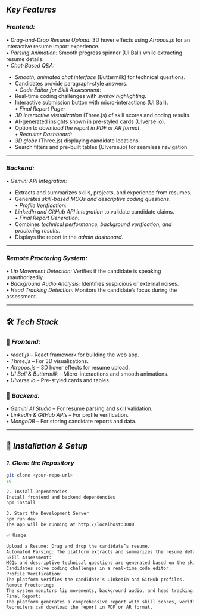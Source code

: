 ## *Key Features*

### *Frontend:*  
•⁠  ⁠*Drag-and-Drop Resume Upload:* 3D hover effects using *Atropos.js* for an interactive resume import experience.  
•⁠  ⁠*Parsing Animation:* Smooth progress spinner (UI Ball) while extracting resume details.  
•⁠  ⁠*Chat-Based Q&A:*  
  - *Smooth, animated chat interface* (Buttermilk) for technical questions.  
  - Candidates provide paragraph-style answers.  
•⁠  ⁠*Code Editor for Skill Assessment:*  
  - Real-time coding challenges with *syntax highlighting*.  
  - Interactive submission button with micro-interactions (UI Ball).  
•⁠  ⁠*Final Report Page:*  
  - *3D interactive visualization* (Three.js) of skill scores and coding results.  
  - AI-generated insights shown in pre-styled cards (UIverse.io).  
  - Option to *download the report in PDF or AR format*.  
•⁠  ⁠*Recruiter Dashboard:*  
  - *3D globe* (Three.js) displaying candidate locations.  
  - Search filters and pre-built tables (UIverse.io) for seamless navigation.  

---

### *Backend:*  
•⁠  ⁠*Gemini API Integration:*  
  - Extracts and summarizes skills, projects, and experience from resumes.  
  - Generates *skill-based MCQs and descriptive coding questions*.  
•⁠  ⁠*Profile Verification:*  
  - *LinkedIn and GitHub API integration* to validate candidate claims.  
•⁠  ⁠*Final Report Generation:*  
  - Combines *technical performance, background verification, and proctoring results*.  
  - Displays the report in the *admin dashboard*.  

---

### *Remote Proctoring System:*  
•⁠  ⁠*Lip Movement Detection:* Verifies if the candidate is speaking unauthorizedly.  
•⁠  ⁠*Background Audio Analysis:* Identifies suspicious or external noises.  
•⁠  ⁠*Head Tracking Detection:* Monitors the candidate’s focus during the assessment.  

---

## 🛠️ *Tech Stack*

### 🔹 *Frontend:*
•⁠  ⁠*react.js* – React framework for building the web app.  
•⁠  ⁠*Three.js* – For 3D visualizations.  
•⁠  ⁠*Atropos.js* – 3D hover effects for resume upload.  
•⁠  ⁠*UI Ball & Buttermilk* – Micro-interactions and smooth animations.  
•⁠  ⁠*UIverse.io* – Pre-styled cards and tables.  

### 🔹 *Backend:*
•⁠  ⁠*Gemini AI Studio* – For resume parsing and skill validation.  
•⁠  ⁠*LinkedIn & GitHub APIs* – For profile verification.  
•⁠  ⁠*MongoDB* – For storing candidate reports and data.  

---

## 🚀 *Installation & Setup*

### *1. Clone the Repository*
```bash
git clone <your-repo-url>
cd 

2.⁠ ⁠Install Dependencies
Install frontend and backend dependencies
npm install

3.⁠ ⁠Start the Development Server
npm run dev
The app will be running at http://localhost:3000

✅ Usage

Upload a Resume: Drag and drop the candidate’s resume.
Automated Parsing: The platform extracts and summarizes the resume details.
Skill Assessment:
MCQs and descriptive technical questions are generated based on the skills mentioned.
Candidates solve coding challenges in a real-time code editor.
Profile Verification:
The platform verifies the candidate’s LinkedIn and GitHub profiles.
Remote Proctoring:
The system monitors lip movements, background audio, and head tracking.
Final Report:
The platform generates a comprehensive report with skill scores, verification results, and proctoring insights.
Recruiters can download the report in PDF or AR format.
